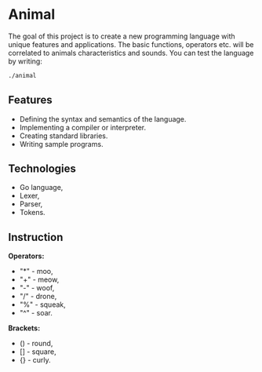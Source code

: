 # Animal

The goal of this project is to create a new programming language with unique features and applications. The basic functions, operators etc. will be correlated to animals characteristics and sounds.
You can test the language by writing:

```bash
./animal
```

## Features

* Defining the syntax and semantics of the language.
* Implementing a compiler or interpreter.
* Creating standard libraries.
* Writing sample programs.

## Technologies

* Go language,
* Lexer,
* Parser,
* Tokens.

## Instruction

**Operators:**

* "*" - moo,
* "+" - meow,
* "-" - woof,
* "/" - drone,
* "%" - squeak,
* "^" - soar.

**Brackets:**

* () - round,
* [] - square,
* {} - curly.
  
